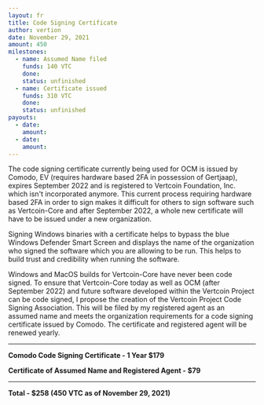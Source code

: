 ```yaml
---
layout: fr
title: Code Signing Certificate
author: vertion
date: November 29, 2021
amount: 450
milestones:
  - name: Assumed Name filed
    funds: 140 VTC
    done:
    status: unfinished
  - name: Certificate issued
    funds: 310 VTC
    done:
    status: unfinished
payouts:
  - date:
    amount:
  - date:
    amount:
---
```

The code signing certificate currently being used for OCM is issued by Comodo, EV (requires hardware based 2FA in possession of Gertjaap), expires September 2022 and is registered to Vertcoin Foundation, Inc. which isn't incorporated anymore.  This current process requiring hardware based 2FA in order to sign makes it difficult for others to sign software such as Vertcoin-Core and after September 2022, a whole new certificate will have to be issued under a new organization.  

Signing Windows binaries with a certificate helps to bypass the blue Windows Defender Smart Screen and displays the name of the organization who signed the software which you are allowing to be run.  This helps to build trust and credibility when running the software.  

Windows and MacOS builds for Vertcoin-Core have never been code signed.  To ensure that Vertcoin-Core today as well as OCM (after September 2022) and future software developed within the Vertcoin Project can be code signed, I propose the creation of the Vertcoin Project Code Signing Association.  This will be filed by my registered agent as an assumed name and meets the organization requirements for a code signing certificate issued by Comodo. The certificate and registered agent will be renewed yearly.

___________

**Comodo Code Signing Certificate - 1 Year $179**

**Certificate of Assumed Name and Registered Agent - $79**

___________

**Total - $258 (450 VTC as of November 29, 2021)**

